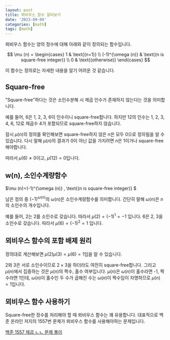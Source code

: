 ```yaml
---
layout: post
title: 뫼비우스 함수 알아보기
date: '2023-09-09'
categories: [math]
tags: [math]
---
```


뫼비우스 함수는 양의 정수에 대해 아래와 같이 정의되는 함수입니다.  

$$
\mu (n)
= \begin{cases}
1 & \text{(n=1)}  \\
(-1)^{\omega (n)} & \text{(n is square-free integer)}  \\
0 & \text{(otherwise)}  
\end{cases}
$$

이 함수는 정의로는 자세한 내용을 알기 어려운 것 같습니다.  

## Square-free
"Square-free"하다는 것은 소인수분해 시 제곱 인수가 존재하지 않는다는 것을 의미합니다.  

예를 들어, 6은 1, 2, 3, 6이 인수이니 square-free합니다. 하지만 12의 인수는 1, 2, 3, 4, 6, 12로 제곱수 4가 포함되므로 square-free하지 않습니다.  

잠시 $\mu (n)$의 정의를 확인해보면 square-free하지 않은 $n$은 모두 0으로 정의됨을 알 수 있습니다. 다시 말해 $\mu (n)$의 결과가 0이 아닌 값을 가지려면 $n$은 1이거나 square-free해야합니다.  

따라서 $\mu (6) \neq 0$이고, $\mu (12) = 0$입니다.  

## w(n), 소인수계량함수
$\mu (n)=(-1)^{\omega (n)} \, \text{(n is square-free integer)} $

남은 정의 중 $(-1)^{\omega (n)}$의 $\omega (n)$은 소인수계량함수를 의미합니다. 간단히 말해 $\omega (n)$은 $n$의 소인수의 개수입니다.  

예를 들어, 2는 2를 소인수로 갖습니다. 따라서 $\mu (2) = (-1)^{1}=-1$ 입니다. 6은 2, 3을 소인수로 갖습니다. 따라서 $\mu (6) = (-1)^{2}=1$ 입니다.  

## 뫼비우스 함수의 포함 배제 원리

정의대로 계산해보면 $\mu (2) \mu (3) = \mu (6) = 1$임을 알 수 있습니다.  

2와 3은 서로 소인수이므로 $2 \times 3$을 하더라도 여전히 square-free합니다. 그리고 $\mu (n)$에서 집중하는 것은 $\mu (n)$의 짝수, 홀수 여부입니다. $\mu (n)$은 $\omega (n)$이 홀수라면 -1, 짝수라면 1인데, $\omega (n)$이 홀수인 두 수가 곱해진 수는 $\omega (n)$이 짝수임이 자명하므로 $\mu (n)=1$입니다.  

## 뫼비우스 함수 사용하기

Square-free한 정수를 처리해야 할 때 뫼비우스 함수는 꽤 유용합니다. 대표적으로 백준 온라인 저지의 1557번 문제가 뫼비우스 함수를 사용해야하는 문제입니다.  

[백준 1557 제곱 ㄴㄴ 문제 풀이](/posts/2023-09-09-boj-1557)  
